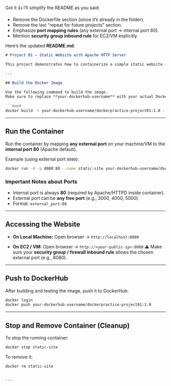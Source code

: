 Got it 👍 I’ll simplify the README as you said:

* Remove the Dockerfile section (since it’s already in the folder).
* Remove the last “repeat for future projects” section.
* Emphasize **port mapping rules** (any external port → internal port 80).
* Mention **security group inbound rule** for EC2/VM explicitly.

Here’s the updated **README.md**:

````markdown
# Project 01 – Static Website with Apache HTTP Server

This project demonstrates how to containerize a simple static website (4–5 HTML pages) using **Apache HTTP Server** with Docker.

---

## Build the Docker Image

Use the following command to build the image.  
Make sure to replace **your-dockerhub-username** with your actual DockerHub username.

```bash
docker build -t your-dockerhub-username/dockerpractice-project01:1.0 .
````

---

## Run the Container

Run the container by mapping **any external port** on your machine/VM to the **internal port 80** (Apache default).

Example (using external port `8080`):

```bash
docker run -d -p 8080:80 --name static-site your-dockerhub-username/dockerpractice-project01:1.0
```

### Important Notes about Ports

* Internal port is always **80** (required by Apache/HTTPD inside container).
* External port can be **any free port** (e.g., 3000, 4000, 5000).
* Format: `external_port:80`

---

## Accessing the Website

* **On Local Machine:**
  Open browser → `http://localhost:8080`

* **On EC2 / VM:**
  Open browser → `http://<your-public-ip>:8080`
  ⚠️ Make sure your **security group / firewall inbound rule** allows the chosen external port (e.g., 8080).

---

## Push to DockerHub

After building and testing the image, push it to DockerHub:

```bash
docker login
docker push your-dockerhub-username/dockerpractice-project01:1.0
```

---

## Stop and Remove Container (Cleanup)

To stop the running container:

```bash
docker stop static-site
```

To remove it:

```bash
docker rm static-site
```

```

---

